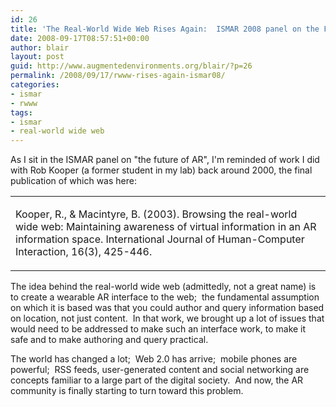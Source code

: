 ```yaml
---
id: 26
title: 'The Real-World Wide Web Rises Again:  ISMAR 2008 panel on the Future of AR'
date: 2008-09-17T08:57:51+00:00
author: blair
layout: post
guid: http://www.augmentedenvironments.org/blair/?p=26
permalink: /2008/09/17/rwww-rises-again-ismar08/
categories:
- ismar
- rwww
tags:
- ismar
- real-world wide web
---
```


As I sit in the ISMAR panel on "the future of AR", I'm reminded of work I did with Rob Kooper (a former student in my lab) back around 2000, the final publication of which was here:
<table cellpadding="5" border="0" >
<tbody >
<tr valign="top" >

<td >


Kooper, R., & Macintyre, B. (2003). Browsing the real-world wide web: Maintaining awareness of virtual information in an AR information space. International Journal of Human-Computer Interaction, 16(3), 425-446.

</td>
</tr>
</tbody></table>
The idea behind the real-world wide web (admittedly, not a great name) is to create a wearable AR interface to the web;  the fundamental assumption on which it is based was that you could author and query information based on location, not just content.  In that work, we brought up a lot of issues that would need to be addressed to make such an interface work, to make it safe and to make authoring and query practical.

The world has changed a lot;  Web 2.0 has arrive;  mobile phones are powerful;  RSS feeds, user-generated content and social networking are concepts familiar to a large part of the digital society.  And now, the AR community is finally starting to turn toward this problem.
